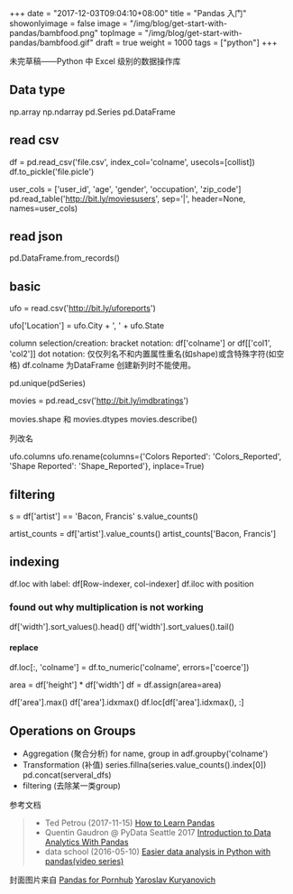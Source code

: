 +++
date = "2017-12-03T09:04:10+08:00"
title = "Pandas 入门"
showonlyimage = false
image = "/img/blog/get-start-with-pandas/bambfood.png"
topImage = "/img/blog/get-start-with-pandas/bambfood.gif"
draft = true
weight = 1000
tags = ["python"]
+++

未完草稿——Python 中 Excel 级别的数据操作库
<!--more-->

## Data type
np.array np.ndarray
pd.Series pd.DataFrame

## read csv
df = pd.read_csv('file.csv', index_col='colname', usecols=[collist])
df.to_pickle('file.picle')

user_cols = ['user_id', 'age', 'gender', 'occupation', 'zip_code']
pd.read_table('http://bit.ly/moviesusers', sep='|', header=None, names=user_cols)

## read json
pd.DataFrame.from_records()

## basic

ufo = read.csv('http://bit.ly/uforeports')

ufo['Location'] = ufo.City + ', ' + ufo.State

column selection/creation: 
  bracket notation: df['colname'] or df[['col1', 'col2']]
  dot notation: 仅仅列名不和内置属性重名(如shape)或含特殊字符(如空格) df.colname 为DataFrame 创建新列时不能使用。

pd.unique(pdSeries)

movies = pd.read_csv('http://bit.ly/imdbratings')

movies.shape 和 movies.dtypes
movies.describe()

列改名

ufo.columns
ufo.rename(columns={'Colors Reported': 'Colors_Reported', 'Shape Reported': 'Shape_Reported'}, inplace=True)

## filtering

s = df['artist'] == 'Bacon, Francis'
s.value_counts()

artist_counts = df['artist'].value_counts()
artist_counts['Bacon, Francis']

## indexing

df.loc with label: df[Row-indexer, col-indexer]
df.iloc with position

### found out why multiplication is not working
df['width'].sort_values().head()
df['width'].sort_values().tail()
#### replace 
df.loc[:, 'colname'] = df.to_numeric('colname', errors=['coerce'])

area = df['height'] * df['width']
df = df.assign(area=area)

df['area'].max()
df['area'].idxmax()
df.loc[df['area'].idxmax(), :]

## Operations on Groups

- Aggregation (聚合分析) for name, group in adf.groupby('colname')
- Transformation (补值) series.fillna(series.value_counts().index[0]) pd.concat(serveral_dfs)
- filtering (去除某一类group)

参考文档

> - Ted Petrou (2017-11-15) [How to Learn Pandas](https://medium.com/dunder-data/how-to-learn-pandas-108905ab4955)
> - Quentin Gaudron @ PyData Seattle 2017 [Introduction to Data Analytics With Pandas](https://youtu.be/5XGycFIe8qE) 
> - data school (2016-05-10) [Easier data analysis in Python with pandas(video series)](http://www.dataschool.io/easier-data-analysis-with-pandas/)

封面图片来自 [Pandas for Pornhub](https://dribbble.com/shots/3367311-Pandas-for-Pornhub) <a href="https://dribbble.com/cjiabka"><i class="fa fa-dribbble" aria-hidden="true"></i> Yaroslav Kuryanovich</a>
